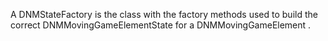 A DNMStateFactory is the class with the factory methods used to build the correct DNMMovingGameElementState for a DNMMovingGameElement .
